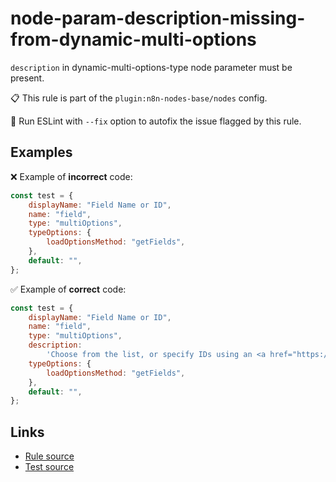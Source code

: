 [//]: # "File generated from a template. Do not edit this file directly."

# node-param-description-missing-from-dynamic-multi-options

`description` in dynamic-multi-options-type node parameter must be present.

📋 This rule is part of the `plugin:n8n-nodes-base/nodes` config.

🔧 Run ESLint with `--fix` option to autofix the issue flagged by this rule.

## Examples

❌ Example of **incorrect** code:

```js
const test = {
	displayName: "Field Name or ID",
	name: "field",
	type: "multiOptions",
	typeOptions: {
		loadOptionsMethod: "getFields",
	},
	default: "",
};
```

✅ Example of **correct** code:

```js
const test = {
	displayName: "Field Name or ID",
	name: "field",
	type: "multiOptions",
	description:
		'Choose from the list, or specify IDs using an <a href="https://docs.n8n.io/code/expressions/">expression</a>',
	typeOptions: {
		loadOptionsMethod: "getFields",
	},
	default: "",
};
```

## Links

- [Rule source](../../lib/rules/node-param-description-missing-from-dynamic-multi-options.ts)
- [Test source](../../tests/node-param-description-missing-from-dynamic-multi-options.test.ts)

